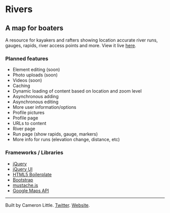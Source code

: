 Rivers
======

A map for boaters
-----------------

A resource for kayakers and rafters showing location accurate river runs, gauges, rapids, river access points and more. View it live [here](http://rivers.camlittle.com).

### Planned features

- Element editing (soon)
- Photo uploads (soon)
- Videos (soon)
- Caching
- Dynamic loading of content based on location and zoom level
- Asynchronous adding
- Asynchronous editing
- More user information/options
- Profile pictures
- Profile page
- URLs to content
- River page
- Run page (show rapids, gauge, markers)
- More info for runs (elevation change, distance, etc)

### Frameworks / Libraries

- [jQuery](http://jquery.com/)
- [jQuery UI](http://jqueryui.com/)
- [HTML5 Boilerplate](http://html5boilerplate.com)
- [Bootstrap](http://twitter.github.com/bootstrap/)
- [mustache.js](http://mustache.github.com/)
- [Google Maps API](https://developers.google.com/maps/documentation/javascript/)

---

Built by Cameron Little. [Twitter](http://twitter.com/apexskier). [Website](http://camlittle.com).
